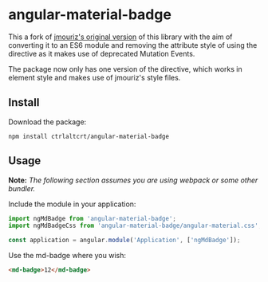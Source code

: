 # angular-material-badge

This a fork of [jmouriz's original version](https://github.com/jmouriz/angular-material-badge) of this library with the aim of converting it to an ES6 module and removing the attribute style of using the directive as it makes use of deprecated Mutation Events.

The package now only has one version of the directive, which works in element style and makes use of jmouriz's style files.

## Install

Download the package:

```
npm install ctrlaltcrt/angular-material-badge
```

## Usage

**Note:** *The following section assumes you are using webpack or some other bundler.*

Include the module in your application:

```javascript
import ngMdBadge from 'angular-material-badge';
import ngMdBadgeCss from 'angular-material-badge/angular-material.css';

const application = angular.module('Application', ['ngMdBadge']);
```

Use the md-badge where you wish:

```html
<md-badge>12</md-badge>
```
